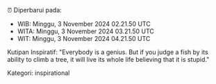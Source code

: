 ⏰ Diperbarui pada:
- WIB: Minggu, 3 November 2024 02.21.50 UTC
- WITA: Minggu, 3 November 2024 03.21.50 UTC
- WIT: Minggu, 3 November 2024 04.21.50 UTC

Kutipan Inspiratif:
"Everybody is a genius. But if you judge a fish by its ability to climb a tree, it will live its whole life believing that it is stupid."


Kategori: inspirational

